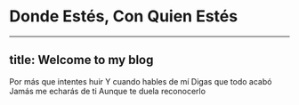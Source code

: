 # Donde Estés, Con Quien Estés
---
title: Welcome to my blog
---

Por más que intentes huir
Y cuando hables de mí
Digas que todo acabó
Jamás me echarás de ti
Aunque te duela reconocerlo


